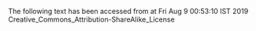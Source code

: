 The following text has been accessed from at Fri Aug 9 00:53:10 IST 2019
Creative_Commons_Attribution-ShareAlike_License
